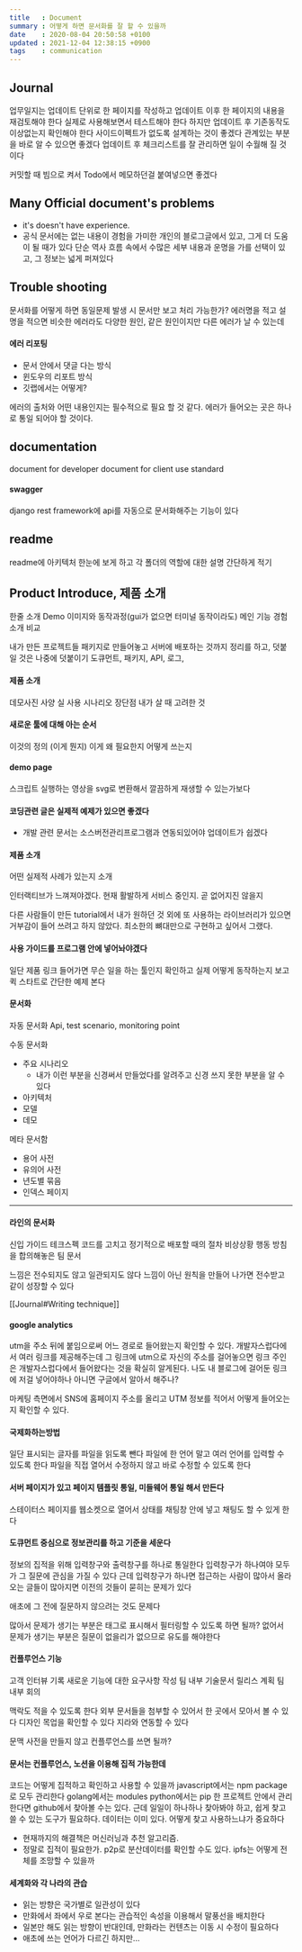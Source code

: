 ```yaml
---
title   : Document
summary : 어떻게 하면 문서화를 잘 할 수 있을까
date    : 2020-08-04 20:50:58 +0100
updated : 2021-12-04 12:38:15 +0900
tags    : communication
---
```


## Journal
업무일지는 업데이트 단위로 한 페이지를 작성하고
업데이트 이후 한 페이지의 내용을 재검토해야 한다
실제로 사용해보면서 테스트해야 한다
하지만 업데이트 후 기존동작도 이상없는지 확인해야 한다
사이드이펙트가 없도록 설계하는 것이 좋겠다
관계있는 부분을 바로 알 수 있으면 좋겠다
업데이트 후 체크리스트를 잘 관리하면 일이 수월해 질 것이다

커밋할 때 빔으로 켜서 Todo에서 메모하던걸 붙여넣으면 좋겠다

## Many Official document's problems
- it's doesn't have experience.
- 공식 문서에는 없는 내용이 경험을 가미한 개인의 블로그글에서 있고, 그게 더 도움이 될 때가 있다
단순 역사 흐름 속에서 수많은 세부 내용과 운명을 가를 선택이 있고, 그 정보는 넓게 퍼져있다

## Trouble shooting
문서화를 어떻게 하면 동일문제 발생 시 문서만 보고 처리 가능한가?
에러명을 적고 설명을 적으면 비슷한 에러라도 다양한 원인, 같은 원인이지만 다른 에러가 날 수 있는데

#### 에러 리포팅
- 문서 안에서 댓글 다는 방식
- 윈도우의 리포트 방식
- 깃랩에서는 어떻게?

에러의 출처와 어떤 내용인지는 필수적으로 필요 할 것 같다.
에러가 들어오는 곳은 하나로 통일 되어야 할 것이다.

## documentation
document for developer
document for client
use standard

#### swagger
django rest framework에 api를 자동으로 문서화해주는 기능이 있다

## readme
readme에 아키텍처 한눈에 보게 하고
각 폴더의 역할에 대한 설명 간단하게 적기

## Product Introduce, 제품 소개
한줄 소개
Demo
이미지와 동작과정(gui가 없으면 터미널 동작이라도)
메인 기능
경험 소개
비교

내가 만든 프로젝트들 패키지로 만들어놓고
서버에 배포하는 것까지 정리를 하고, 덧붙일 것은 나중에 덧붙이기
도큐먼트, 패키지, API, 로그,

#### 제품 소개
데모사진
사양
실 사용 시나리오
장단점
내가 살 때 고려한 것

#### 새로운 툴에 대해 아는 순서
이것의 정의 (이게 뭔지)
이게 왜 필요한지
어떻게 쓰는지

#### demo page
스크립트 실행하는 영상을 svg로 변환해서 깔끔하게 재생할 수 있는가보다

#### 코딩관련 글은 실제적 예제가 있으면 좋겠다
+ 개발 관련 문서는 소스버전관리프로그램과 연동되있어야 업데이트가 쉽겠다

#### 제품 소개
어떤 실제적 사례가 있는지 소개

인터랙티브가 느껴져야겠다. 현재 활발하게 서비스 중인지. 곧 없어지진 않을지

다른 사람들이 만든 tutorial에서 내가 원하던 것 외에 또 사용하는 라이브러리가
있으면 거부감이 들어 쓰려고 하지 않았다. 최소한의 뼈대만으로 구현하고 싶어서
그랬다.

#### 사용 가이드를 프로그램 안에 넣어놔야겠다

일단 제품 링크 들어가면
무슨 일을 하는 툴인지 확인하고
실제 어떻게 동작하는지 보고
퀵 스타트로 간단한 예제 본다

#### 문서화
자동 문서화
Api, test scenario, monitoring point

수동 문서화
- 주요 시나리오
    - 내가 이런 부분을 신경써서 만들었다를 알려주고 신경 쓰지 못한 부분을 알 수 있다
- 아키텍처
- 모델
- 데모

메타 문서함
- 용어 사전
- 유의어 사전
- 년도별 묶음
- 인덱스 페이지

-----------------------------------------------------------------------

#### 라인의 문서화
신입 가이드
테크스펙
코드를 고치고 정기적으로 배포할 때의 절차
비상상황 행동 방침을 합의해놓은 팀 문서

느낌은 전수되지도 않고 일관되지도 않다
느낌이 아닌 원칙을 만들어 나가면 전수받고 같이 성장할 수 있다

[[Journal#Writing technique]]

#### google analytics
utm을 주소 뒤에 붙임으로써 어느 경로로 들어왔는지 확인할 수 있다.
개발자스럽다에서 여러 링크를 제공해주는데 그 링크에 utm으로 자신의 주소를
걸어놓으면 링크 주인은 개발자스럽다에서 들어왔다는 것을 확실히 알게된다.
나도 내 블로그에 걸어둔 링크에 저걸 넣어야하나 아니면 구글에서 알아서 해주나?

마케팅 측면에서 SNS에 홈페이지 주소를 올리고 UTM 정보를 적어서 어떻게 들어오는지
확인할 수 있다.

#### 국제화하는방법
일단 표시되는 글자를 파일을 읽도록 뺀다
파일에 한 언어 말고 여러 언어를 입력할 수 있도록 한다
파일을 직접 열어서 수정하지 않고 바로 수정할 수 있도록 한다

#### 서버 페이지가 있고 페이지 템플릿 통일, 미들웨어 통일 해서 만든다
스테이터스 페이지를 웹소켓으로 열어서
상태를 채팅창 안에 넣고 채팅도 할 수 있게 한다

#### 도큐먼트 중심으로 정보관리를 하고 기준을 세운다
정보의 집적을 위해 입력창구와 출력창구를 하나로 통일한다
입력창구가 하나여야 모두가 그 질문에 관심을 가질 수 있다
근데 입력창구가 하나면 접근하는 사람이 많아서 올라오는 글들이 많아지면 이전의
것들이 묻히는 문제가 있다

애초에 그 전에 질문하지 않으려는 것도 문제다

많아서 문제가 생기는 부분은 태그로 표시해서 필터링할 수 있도록 하면 될까?
없어서 문제가 생기는 부분은 질문이 없을리가 없으므로 유도를 해야한다

#### 컨플루언스 기능
고객 인터뷰 기록
새로운 기능에 대한 요구사항 작성
팀 내부 기술문서
릴리스 계획
팀 내부 회의

맥락도 적을 수 있도록 한다
외부 문서들을 첨부할 수 있어서 한 곳에서 모아서 볼 수 있다
디자인 목업을 확인할 수 있다
지라와 연동할 수 있다

문맥 사전을 만들지 않고 컨플루언스를 쓰면 될까?

#### 문서는 컨플루언스, 노션을 이용해 집적 가능한데
코드는 어떻게 집적하고 확인하고 사용할 수 있을까
javascript에서는 npm package로 모두 관리한다
golang에서는 modules
python에서는 pip
한 프로젝트 안에서 관리한다면 github에서 찾아볼 수는 있다.
근데 일일이 하나하나 찾아봐야 하고, 쉽게 찾고 쓸 수 있는 도구가 필요하다.
데이터는 이미 있다. 어떻게 찾고 사용하느냐가 중요하다
- 현재까지의 해결책은 머신러닝과 추천 알고리즘.
- 정말로 집적이 필요한가. p2p로 분산데이터를 확인할 수도 있다. ipfs는 어떻게
  전체를 조망할 수 있을까

#### 세계화와 각 나라의 관습
- 읽는 방향은 국가별로 일관성이 있다
- 만화에서 좌에서 우로 본다는 관습적인 속성을 이용해서 말풍선을 배치한다
- 일본만 해도 읽는 방향이 반대인데, 만화라는 컨텐츠는 이동 시 수정이 필요하다
- 애초에 쓰는 언어가 다르긴 하지만...
